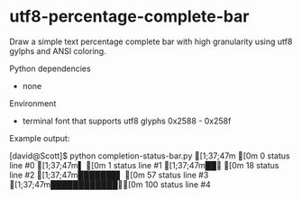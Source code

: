 utf8-percentage-complete-bar
============================

Draw a simple text percentage complete bar with high granularity using utf8 gylphs and ANSI
coloring.


Python dependencies
  - none

Environment
  - terminal font that supports utf8 glyphs 0x2588 - 0x258f


Example output:

[david@Scott]$ python completion-status-bar.py
[1;37;47m             [0m   0 status line #0
[1;37;47m▌            [0m   1 status line #1
[1;37;47m██▋          [0m  18 status line #2
[1;37;47m███████▌     [0m  57 status line #3
[1;37;47m████████████▉[0m 100 status line #4
